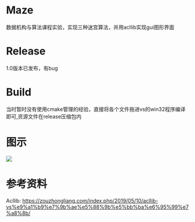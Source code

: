 # Maze
数据机构与算法课程实验，实现三种迷宫算法，并用acllib实现gui图形界面
# Release
1.0版本已发布，有bug
# Build
当时暂时没有使用cmake管理的经验，直接将各个文件拖进vs的win32程序编译即可,资源文件在release压缩包内
# 图示
![](https://s2.loli.net/2023/03/20/gqu5hVrteZXxLRi.png)
# 参考资料
Acllib: https://zouzhongliang.com/index.php/2019/05/10/acllib-vs%e9%a1%b9%e7%9b%ae%e5%88%9b%e5%bb%ba%e6%95%99%e7%a8%8b/
